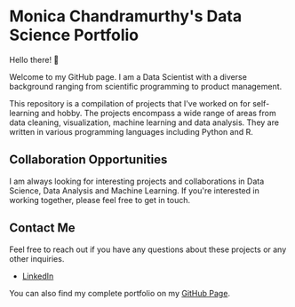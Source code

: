 # Monica Chandramurthy's Data Science Portfolio

Hello there! 👋

Welcome to my GitHub page. I am a Data Scientist with a diverse background ranging from scientific programming to product management. 

This repository is a compilation of projects that I've worked on for self-learning and hobby. The projects encompass a wide range of areas from data cleaning, visualization, machine learning and data analysis. They are written in various programming languages including Python and R.

## Collaboration Opportunities

I am always looking for interesting projects and collaborations in Data Science, Data Analysis and Machine Learning. If you're interested in working together, please feel free to get in touch.

## Contact Me

Feel free to reach out if you have any questions about these projects or any other inquiries.

* [LinkedIn](https://www.linkedin.com/in/monica-chandramurthy-m1995/)

You can also find my complete portfolio on my [GitHub Page]([https://monicacs5830.github.io]).

